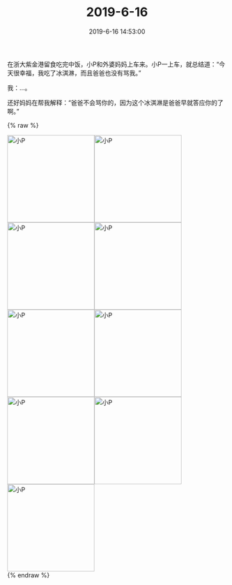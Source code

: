 ﻿---
title: "2019-6-16"
date: 2019-6-16 14:53:00
tags: 文字
categories: 爸爸
---
在浙大紫金港留食吃完中饭，小P和外婆妈妈上车来。小P一上车，就总结道：“今天很幸福，我吃了冰淇淋，而且爸爸也没有骂我。”

我：...。

还好妈妈在帮我解释：“爸爸不会骂你的，因为这个冰淇淋是爸爸早就答应你的了啊。”

{% raw %}
<div style="width:500 px">
<div style="float:left; width:100 px"><img src="/images/WeChat Image_20200211134950.jpg" width="200" alt="小P"></div>
<div style="float:left; width:100 px"><img src="/images/WeChat Image_20200211135001.jpg" width="200" alt="小P"></div>
<div style="float:left; width:100 px"><img src="/images/WeChat Image_20200211135013.jpg" width="200" alt="小P"></div>
<div style="float:left; width:100 px"><img src="/images/WeChat Image_20200211135023.jpg" width="200" alt="小P"></div>
<div style="float:left; width:100 px"><img src="/images/WeChat Image_20200211135033.jpg" width="200" alt="小P"></div>
<div style="float:left; width:100 px"><img src="/images/WeChat Image_20200211135044.jpg" width="200" alt="小P"></div>
<div style="float:left; width:100 px"><img src="/images/WeChat Image_20200211135054.jpg" width="200" alt="小P"></div>
<div style="float:left; width:100 px"><img src="/images/WeChat Image_20200211135104.jpg" width="200" alt="小P"></div>
<div style="float:left; width:100 px"><img src="/images/WeChat Image_20200211135113.jpg" width="200" alt="小P"></div>
<div style="clear:both"></div>
</div>
{% endraw %}